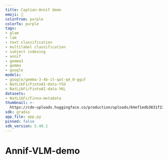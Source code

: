 ```yaml
---
title: Caption-Annif demo
emoji: 📸
colorFrom: purple
colorTo: purple
tags:
- glam
- lam
- text classification
- multilabel classification
- subject indexing
- annif
- gemma3
- gemma
- google
models:
- google/gemma-3-4b-it-qat-q4_0-gguf
- NatLibFi/FintoAI-data-YSO
- NatLibFi/FintoAI-data-YKL
datasets:
- NatLibFi/Finna-metadata
thumbnail: >-
  https://cdn-uploads.huggingface.co/production/uploads/64ef1edb3831f2349154d6bd/FnvWeiIGmDQup_FGWSkhF.png
sdk: gradio
app_file: app.py
pinned: false
sdk_version: 5.49.1
---
```


# Annif-VLM-demo